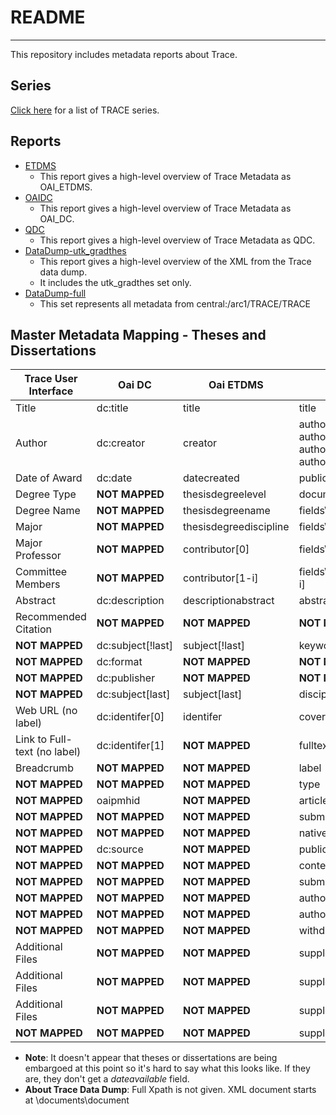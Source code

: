 # README

---

This repository includes metadata reports about Trace.

## Series

[Click here](https://github.com/markpbaggett/trace_metadata_reports/blob/master/trace_series.md) for a list of TRACE series. 

## Reports

* [ETDMS](https://github.com/markpbaggett/trace_metadata_reports/blob/master/etdms_report.md)
	* This report gives a high-level overview of Trace Metadata as OAI_ETDMS.
* [OAIDC](https://github.com/markpbaggett/trace_metadata_reports/blob/master/oaidc_report.md)
	* This report gives a high-level overview of Trace Metadata as OAI_DC.
* [QDC](https://github.com/markpbaggett/trace_metadata_reports/blob/master/qdc_report.md)
	* This report gives a high-level overview of Trace Metadata as QDC.
* [DataDump-utk_gradthes](https://github.com/markpbaggett/trace_metadata_reports/blob/master/datadump_utkgradthes.md)
	* This report gives a high-level overview of the XML from the Trace data dump.
	* It includes the utk_gradthes set only.
* [DataDump-full](https://github.com/markpbaggett/trace_metadata_reports/blob/master/datadump_full.md)
	* This set represents all metadata from central:/arc1/TRACE/TRACE

## Master Metadata Mapping - Theses and Dissertations

| Trace User Interface                   | Oai DC                       | Oai ETDMS   | Trace Data Dump | OAI QDC |
| -------------------------------------- | ---------------------------- | ----------- | -------------------- | ------- |
| Title | dc:title | title | title | dc:title |
| Author | dc:creator | creator | authors\author\fname, authors\author\mname, authors\author\lname, authors\author\suffix  |  dc:creator |
| Date of Award | dc:date | datecreated | publicationdate | dc:datecreated  |
| Degree Type | **NOT MAPPED** |  thesisdegreelevel | document-type  | dc:thesisdegreelevel  |
| Degree Name | **NOT MAPPED** | thesisdegreename | fields\field@name='degree_name'\value  | dc:thesisdegreename |
| Major | **NOT MAPPED** | thesisdegreediscipline | fields\field@name='department'\value | dc:thesisdegreediscipline |
| Major Professor | **NOT MAPPED** | contributor[0] | fields\field@name='advisor1'\value | dc:contributor[0] |
| Committee Members | **NOT MAPPED** | contributor[1-i] | fields\field@name='advisor2'\value[0-i] | dc:contributor[1-i] |
| Abstract | dc:description | descriptionabstract | abstract | dc:descriptionabstract |
| Recommended Citation | **NOT MAPPED** | **NOT MAPPED** | **NOT MAPPED** | **NOT MAPPED** |
| **NOT MAPPED** | dc:subject[!last] | subject[!last] | keywords\keyword | dc:subject[!last] |
| **NOT MAPPED** | dc:format | **NOT MAPPED** | **NOT MAPPED** | **NOT MAPPED** |
| **NOT MAPPED** | dc:publisher | **NOT MAPPED** | **NOT MAPPED** |  **NOT MAPPED** |
| **NOT MAPPED** | dc:subject[last] | subject[last] | disciplines\discipline | dc:subject[last] |
| Web URL (no label) | dc:identifer[0] | identifer | coverpage-url | dc:identifer |
| Link to Full-text (no label) | dc:identifer[1] | **NOT MAPPED** | fulltext-url | **NOT MAPPED** |
| Breadcrumb | **NOT MAPPED** | **NOT MAPPED** | label | **NOT MAPPED** |
| **NOT MAPPED** | **NOT MAPPED** | **NOT MAPPED** | type | **NOT MAPPED** |
| **NOT MAPPED** | oaipmhid | **NOT MAPPED** | articleid | oaipmhid |
| **NOT MAPPED** | **NOT MAPPED** | **NOT MAPPED** | submission date | **NOT MAPPED** |
| **NOT MAPPED** | **NOT MAPPED** | **NOT MAPPED** | native-url | **NOT MAPPED** |
| **NOT MAPPED** | dc:source | **NOT MAPPED** | publication-title | **NOT MAPPED**  |
| **NOT MAPPED** | **NOT MAPPED** | **NOT MAPPED** | context-key | **NOT MAPPED** |
| **NOT MAPPED** | **NOT MAPPED** | **NOT MAPPED** | submission-path | **NOT MAPPED** |
| **NOT MAPPED** | **NOT MAPPED** | **NOT MAPPED** | authors\author\email | **NOT MAPPED** |
| **NOT MAPPED** | **NOT MAPPED** | **NOT MAPPED** | authors\author\institution | **NOT MAPPED** |
| **NOT MAPPED** | **NOT MAPPED** | **NOT MAPPED** | withdrawn | **NOT MAPPED** |
| Additional Files | **NOT MAPPED** | **NOT MAPPED** | supplemental-files.file.archive-name | **NOT MAPPED** |
| Additional Files | **NOT MAPPED** | **NOT MAPPED** | supplemental-files.file.upload-name | **NOT MAPPED** |
| Additional Files | **NOT MAPPED** | **NOT MAPPED** | supplemental-files.file.url | **NOT MAPPED** |
| **NOT MAPPED** | **NOT MAPPED** | **NOT MAPPED** | supplemental-files.mime-type | **NOT MAPPED** |

* **Note**: It doesn't appear that theses or dissertations are being embargoed at this point so it's hard to say what this looks like.  If they are, they don't get a *dateavailable* field.
* **About Trace Data Dump**: Full Xpath is not given.  XML document starts at \documents\document